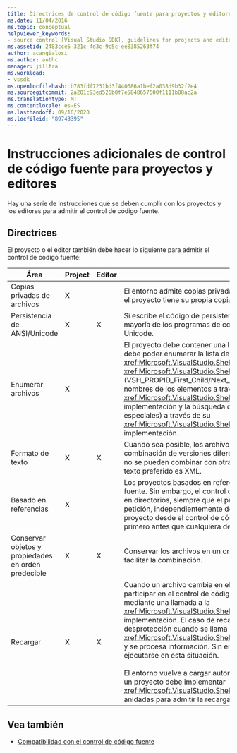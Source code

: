 ```yaml
---
title: Directrices de control de código fuente para proyectos y editores
ms.date: 11/04/2016
ms.topic: conceptual
helpviewer_keywords:
- source control [Visual Studio SDK], guidelines for projects and editors
ms.assetid: 2483cce5-321c-4d3c-9c5c-ee8385263f74
author: acangialosi
ms.author: anthc
manager: jillfra
ms.workload:
- vssdk
ms.openlocfilehash: b783fdf7231bd3f440686a1bef2a038d9b32f2e4
ms.sourcegitcommit: 2a201c93ed526b0f7e5848657500f1111b08ac2a
ms.translationtype: MT
ms.contentlocale: es-ES
ms.lasthandoff: 09/10/2020
ms.locfileid: "89743395"
---
```

# <a name="additional-source-control-guidelines-for-projects-and-editors"></a>Instrucciones adicionales de control de código fuente para proyectos y editores
Hay una serie de instrucciones que se deben cumplir con los proyectos y los editores para admitir el control de código fuente.

## <a name="guidelines"></a>Directrices
 El proyecto o el editor también debe hacer lo siguiente para admitir el control de código fuente:

|Área|Project|Editor|Detalles|
|----------|-------------|------------|-------------|
|Copias privadas de archivos|X||El entorno admite copias privadas de archivos. Es decir, cada persona dada de alta en el proyecto tiene su propia copia privada de los archivos de ese proyecto.|
|Persistencia de ANSI/Unicode|X|X|Si escribe el código de persistencia, almacene los archivos en formato ANSI, ya que la mayoría de los programas de control de código fuente no admiten actualmente Unicode.|
|Enumerar archivos|X||El proyecto debe contener una lista específica de todos los archivos que contiene y debe poder enumerar la lista de archivos mediante <xref:Microsoft.VisualStudio.Shell.Interop.IVsSccProject2> o <xref:Microsoft.VisualStudio.Shell.Interop.IVsHierarchy.GetProperty%2A> (VSH_PROPID_First_Child/Next_Sibling). El proyecto también debe exponer los nombres de los elementos a través <xref:Microsoft.VisualStudio.Shell.Interop.IVsProject.GetMkDocument%2A> de su implementación y la búsqueda de nombres de soporte (incluidos los archivos especiales) a través de su <xref:Microsoft.VisualStudio.Shell.Interop.IVsProject.IsDocumentInProject%2A> implementación.|
|Formato de texto|X|X|Cuando sea posible, los archivos deben estar en formato de texto para admitir la combinación de versiones diferentes. Los archivos que no están en formato de texto no se pueden combinar con otras versiones del archivo posteriormente. El formato de texto preferido es XML.|
|Basado en referencias|X||Los proyectos basados en referencia se admiten fácilmente en el control de código fuente. Sin embargo, el control de código fuente también admite proyectos basados en directorios, siempre que el proyecto pueda generar una lista de sus archivos a petición, independientemente de si estos archivos existen en el disco. Al abrir un proyecto desde el control de código fuente, el archivo de proyecto se desactivará primero antes que cualquiera de sus archivos.|
|Conservar objetos y propiedades en orden predecible|X|X|Conservar los archivos en un orden predecible, como el orden alfabético, para facilitar la combinación.|
|Recargar|X|X|Cuando un archivo cambia en el disco, el editor debe poder volver a cargarlo. Al participar en el control de código fuente, el entorno volverá a cargar los datos mediante una llamada a la <xref:Microsoft.VisualStudio.Shell.Interop.IVsPersistDocData2.ReloadDocData%2A> implementación. El caso de recarga más difícil es cuando se produce una desprotección cuando se llama a IVsQueryEditQuerySave:: <xref:Microsoft.VisualStudio.Shell.Interop.IVsQueryEditQuerySave2.QueryEditFiles%2A> y se procesa información. Sin embargo, el código de recarga debe ser capaz de ejecutarse en esta situación.<br /><br /> El entorno vuelve a cargar automáticamente los archivos de proyecto. Sin embargo, un proyecto debe implementar <xref:Microsoft.VisualStudio.Shell.Interop.IVsPersistHierarchyItem2> si tiene jerarquías anidadas para admitir la recarga de archivos de proyecto anidados.|

## <a name="see-also"></a>Vea también
- [Compatibilidad con el control de código fuente](../../extensibility/internals/supporting-source-control.md)
